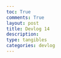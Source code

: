 ```yaml
---
toc: True
comments: True
layout: post
title: Devlog 14
description: 
type: tangibles
categories: devlog
---
```


